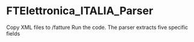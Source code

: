 # FTElettronica_ITALIA_Parser

Copy XML files to /fatture
Run the code.
The parser extracts five specific fields

